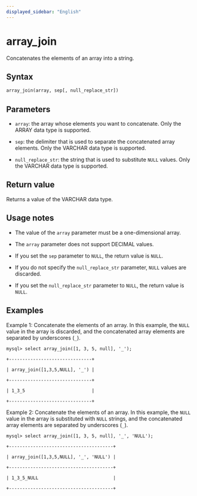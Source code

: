 ```yaml
---
displayed_sidebar: "English"
---
```


# array_join



Concatenates the elements of an array into a string.

## Syntax

```Haskell
array_join(array, sep[, null_replace_str])
```

## Parameters

- `array`: the array whose elements you want to concatenate. Only the ARRAY data type is supported.

- `sep`: the delimiter that is used to separate the concatenated array elements. Only the VARCHAR data type is supported.

- `null_replace_str`: the string that is used to substitute `NULL` values. Only the VARCHAR data type is supported.

## Return value

Returns a value of the VARCHAR data type.

## Usage notes

- The value of the `array` parameter must be a one-dimensional array.

- The `array` parameter does not support DECIMAL values.

- If you set the `sep` parameter to `NULL`, the return value is `NULL`.

- If you do not specify the `null_replace_str` parameter, `NULL` values are discarded.

- If you set the `null_replace_str` parameter to `NULL`, the return value is `NULL`.

## Examples

Example 1: Concatenate the elements of an array. In this example, the `NULL` value in the array is discarded, and the concatenated array elements are separated by underscores (`_`).

```plaintext
mysql> select array_join([1, 3, 5, null], '_');

+-------------------------------+

| array_join([1,3,5,NULL], '_') |

+-------------------------------+

| 1_3_5                         |

+-------------------------------+
```

Example 2: Concatenate the elements of an array. In this example, the `NULL` value in the array is substituted with `NULL` strings, and the concatenated array elements are separated by underscores (`_`).

```plaintext
mysql> select array_join([1, 3, 5, null], '_', 'NULL');

+---------------------------------------+

| array_join([1,3,5,NULL], '_', 'NULL') |

+---------------------------------------+

| 1_3_5_NULL                            |

+---------------------------------------+
```
